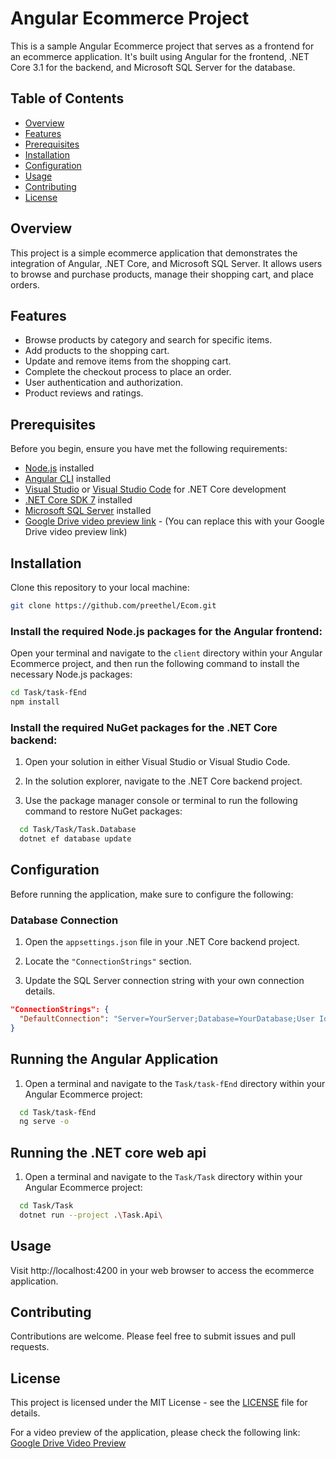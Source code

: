 # Angular Ecommerce Project

This is a sample Angular Ecommerce project that serves as a frontend for an ecommerce application. It's built using Angular for the frontend, .NET Core 3.1 for the backend, and Microsoft SQL Server for the database.

## Table of Contents
- [Overview](#overview)
- [Features](#features)
- [Prerequisites](#prerequisites)
- [Installation](#installation)
- [Configuration](#configuration)
- [Usage](#usage)
- [Contributing](#contributing)
- [License](#license)

## Overview

This project is a simple ecommerce application that demonstrates the integration of Angular, .NET Core, and Microsoft SQL Server. It allows users to browse and purchase products, manage their shopping cart, and place orders.

## Features

- Browse products by category and search for specific items.
- Add products to the shopping cart.
- Update and remove items from the shopping cart.
- Complete the checkout process to place an order.
- User authentication and authorization.
- Product reviews and ratings.

## Prerequisites

Before you begin, ensure you have met the following requirements:

- [Node.js](https://nodejs.org/) installed
- [Angular CLI](https://cli.angular.io/) installed
- [Visual Studio](https://visualstudio.microsoft.com/) or [Visual Studio Code](https://code.visualstudio.com/) for .NET Core development
- [.NET Core SDK 7](https://dotnet.microsoft.com/download/dotnet/7) installed
- [Microsoft SQL Server](https://www.microsoft.com/en-us/sql-server/sql-server-downloads) installed
- [Google Drive video preview link](https://drive.google.com/file/d/1t5kwDiB_qYWKj8qc7aVwjYeQH_RR7Nlb/view?usp=sharing) - (You can replace this with your Google Drive video preview link)

## Installation

Clone this repository to your local machine:

```bash
git clone https://github.com/preethel/Ecom.git
```

### Install the required Node.js packages for the Angular frontend:

Open your terminal and navigate to the `client` directory within your Angular Ecommerce project, and then run the following command to install the necessary Node.js packages:

```bash
cd Task/task-fEnd
npm install
```
### Install the required NuGet packages for the .NET Core backend:

1. Open your solution in either Visual Studio or Visual Studio Code.

2. In the solution explorer, navigate to the .NET Core backend project.

3. Use the package manager console or terminal to run the following command to restore NuGet packages:

```bash
  cd Task/Task/Task.Database
  dotnet ef database update
```

## Configuration

Before running the application, make sure to configure the following:

### Database Connection

1. Open the `appsettings.json` file in your .NET Core backend project.

2. Locate the `"ConnectionStrings"` section.

3. Update the SQL Server connection string with your own connection details.

```json
"ConnectionStrings": {
  "DefaultConnection": "Server=YourServer;Database=YourDatabase;User Id=YourUser;Password=YourPassword;"
}
```
## Running the Angular Application

1. Open a terminal and navigate to the `Task/task-fEnd` directory within your Angular Ecommerce project:

 ```bash
   cd Task/task-fEnd
   ng serve -o
```
## Running the .NET core web api

1. Open a terminal and navigate to the `Task/Task` directory within your Angular Ecommerce project:

 ```bash
   cd Task/Task
   dotnet run --project .\Task.Api\
```

## Usage

Visit http://localhost:4200 in your web browser to access the ecommerce application.

## Contributing

Contributions are welcome. Please feel free to submit issues and pull requests.

## License

This project is licensed under the MIT License - see the [LICENSE](LICENSE) file for details.

For a video preview of the application, please check the following link: [Google Drive Video Preview](https://drive.google.com/file/d/1t5kwDiB_qYWKj8qc7aVwjYeQH_RR7Nlb/view?usp=sharing)


